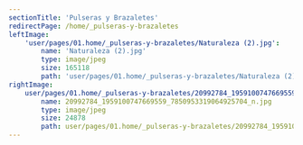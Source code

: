 ```yaml
---
sectionTitle: 'Pulseras y Brazaletes'
redirectPage: /home/_pulseras-y-brazaletes
leftImage:
    'user/pages/01.home/_pulseras-y-brazaletes/Naturaleza (2).jpg':
        name: 'Naturaleza (2).jpg'
        type: image/jpeg
        size: 165118
        path: 'user/pages/01.home/_pulseras-y-brazaletes/Naturaleza (2).jpg'
rightImage:
    user/pages/01.home/_pulseras-y-brazaletes/20992784_1959100747669559_7850953319064925704_n.jpg:
        name: 20992784_1959100747669559_7850953319064925704_n.jpg
        type: image/jpeg
        size: 24878
        path: user/pages/01.home/_pulseras-y-brazaletes/20992784_1959100747669559_7850953319064925704_n.jpg
---
```



